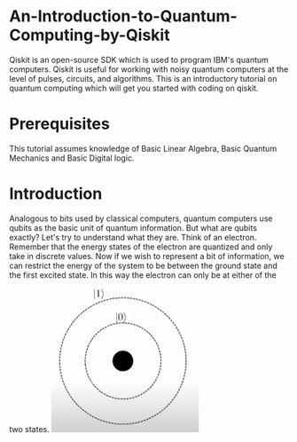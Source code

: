 # An-Introduction-to-Quantum-Computing-by-Qiskit
Qiskit is an open-source SDK which is used to program IBM's quantum computers. Qiskit is useful for working with noisy quantum computers at the level of pulses, circuits, and algorithms. This is an introductory tutorial on quantum computing which will get you started with coding on qiskit.


# Prerequisites
This tutorial assumes knowledge of Basic Linear Algebra, Basic Quantum Mechanics and Basic Digital logic.

# Introduction
Analogous to bits used by classical computers, quantum computers use qubits as the basic unit of quantum information. But what are qubits exactly? Let's try to understand what they are. Think of an electron. Remember that the energy states of the electron are quantized and only take in discrete values. Now if we wish to represent a bit of information, we can restrict the energy of the system to be between the ground state and the first excited state. In this way the electron can only be at either of the two states. 
![](images/electron.png)
